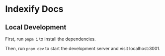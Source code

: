 # Indexify Docs

## Local Development

First, run `pnpm i` to install the dependencies.

Then, run `pnpm dev` to start the development server and visit localhost:3001.
